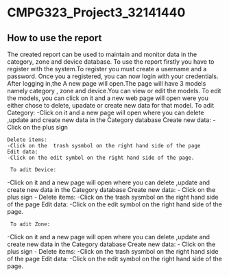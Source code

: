 # CMPG323_Project3_32141440
## How to use the report
   The created report can be used to maintain and monitor data in the category, zone and device database.
   To use the report firstly you have to register with the system.To register you must create a username and a password.
   Once you a registered, you can now login with your credentials.
   After logging in,the A new page will open.The page will have 3 models namely category , zone and device.You can view or edit the models.
   To edit the models, you can click on it and a new web page will open were you either chose to delete, upadate or create 
   new data for that model. 
   To adit Category:
   -Click on it and a new page will open where you can delete ,update and create new data in the Category database
    Create new data:
    - Click on the plus sign
    
    Delete items:
    -Click on the  trash sysmbol on the right hand side of the page
    Edit data:
    -Click on the edit symbol on the right hand side of the page.
    
     To adit Device:
   -Click on it and a new page will open where you can delete ,update and create new data in the Category database
    Create new data:
    - Click on the plus sign
    -
    Delete items:
    -Click on the  trash sysmbol on the right hand side of the page
    Edit data:
    -Click on the edit symbol on the right hand side of the page.
    
     To adit Zone:
   -Click on it and a new page will open where you can delete ,update and create new data in the Category database
    Create new data:
    - Click on the plus sign
    -
    Delete items:
    -Click on the  trash sysmbol on the right hand side of the page
    Edit data:
    -Click on the edit symbol on the right hand side of the page.
   
   
   
   
